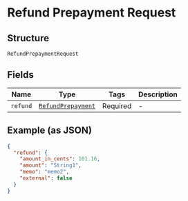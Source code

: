 
# Refund Prepayment Request

## Structure

`RefundPrepaymentRequest`

## Fields

| Name | Type | Tags | Description |
|  --- | --- | --- | --- |
| `refund` | [`RefundPrepayment`](../../doc/models/refund-prepayment.md) | Required | - |

## Example (as JSON)

```json
{
  "refund": {
    "amount_in_cents": 101.16,
    "amount": "String1",
    "memo": "memo2",
    "external": false
  }
}
```

